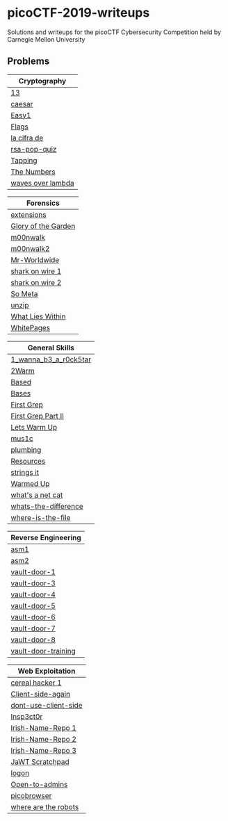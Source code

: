 # picoCTF-2019-writeups
Solutions and writeups for the picoCTF Cybersecurity Competition held by Carnegie Mellon University

## Problems
| Cryptography  |
| ------------- |
| [13](/Cryptography/13/README.md)|
| [caesar](/Cryptography/caesar/README.md)|
| [Easy1](/Cryptography/Easy1/README.md)|
| [Flags](/Cryptography/Flags/README.md)|
| [la cifra de](/Cryptography/la%20cifra%20de/README.md)|
| [rsa-pop-quiz](/Cryptography/rsa-pop-quiz/README.md)|
| [Tapping](/Cryptography/Tapping/README.md)|
| [The Numbers](/Cryptography/The%20Numbers/README.md)|
| [waves over lambda](/Cryptography/waves%20over%20lambda/README.md)|

| Forensics  |
| ------------- |
| [extensions](/Forensics/extensions/README.md)|
| [Glory of the Garden](/Forensics/Glory%20of%20the%20Garden/README.md)|
| [m00nwalk](/Forensics/m00nwalk/README.md)|
| [m00nwalk2](/Forensics/m00nwalk2/README.md)|
| [Mr-Worldwide](/Forensics/Mr-Worldwide/README.md)|
| [shark on wire 1](/Forensics/shark%20on%20wire%201/README.md)|
| [shark on wire 2](/Forensics/shark%20on%20wire%202/README.md)|
| [So Meta](/Forensics/So%20Meta/README.md)|
| [unzip](/Forensics/unzip/README.md)|
| [What Lies Within](/Forensics/What%20Lies%20Within/README.md)|
| [WhitePages](/Forensics/WhitePages/README.md)|

| General Skills  |
| ------------- |
| [1_wanna_b3_a_r0ck5tar](/General%20Skills/1_wanna_b3_a_r0ck5tar/README.md)|
| [2Warm](/General%20Skills/2Warm/README.md)|
| [Based](/General%20Skills/Based/README.md)|
| [Bases](/General%20Skills/Bases/README.md)|
| [First Grep](/General%20Skills/First%20Grep/README.md)|
| [First Grep Part II](/General%20Skills/First%20Grep%20Part%20II/README.md)|
| [Lets Warm Up](/General%20Skills/Lets%20Warm%20Up/README.md)|
| [mus1c](/General%20Skills/mus1c/README.md)|
| [plumbing](/General%20Skills/plumbing/README.md)|
| [Resources](/General%20Skills/Resources/README.md)|
| [strings it](/General%20Skills/strings%20it/README.md)|
| [Warmed Up](/General%20Skills/Warmed%20Up/README.md)|
| [what's a net cat](/General%20Skills/what's%20a%20net%20cat/README.md)|
| [whats-the-difference](/General%20Skills/whats-the-difference/README.md)|
| [where-is-the-file](/General%20Skills/where-is-the-file/README.md)|

| Reverse Engineering  |
| ------------- |
| [asm1](/Reverse%20Engineering/asm1/README.md)|
| [asm2](/Reverse%20Engineering/asm2/README.md)|
| [vault-door-1](/Reverse%20Engineering/vault-door-1/README.md)|
| [vault-door-3](/Reverse%20Engineering/vault-door-3/README.md)|
| [vault-door-4](/Reverse%20Engineering/vault-door-4/README.md)|
| [vault-door-5](/Reverse%20Engineering/vault-door-5/README.md)|
| [vault-door-6](/Reverse%20Engineering/vault-door-6/README.md)|
| [vault-door-7](/Reverse%20Engineering/vault-door-7/README.md)|
| [vault-door-8](/Reverse%20Engineering/vault-door-8/README.md)|
| [vault-door-training](/Reverse%20Engineering/vault-door-4/README.md)|

| Web Exploitation  |
| ------------- |
| [cereal hacker 1](/Web%20Exploitation/cereal%20hacker%201/README.md)|
| [Client-side-again](/Web%20Exploitation/[Client-side-again/README.md)|
| [dont-use-client-side](/Web%20Exploitation/dont-use-client-side/README.md)|
| [Insp3ct0r](/Web%20Exploitation/Insp3ct0r/README.md)|
| [Irish-Name-Repo 1](/Web%20Exploitation/Irish-Name-Repo%201/README.md)|
| [Irish-Name-Repo 2](/Web%20Exploitation/Irish-Name-Repo%202/README.md)|
| [Irish-Name-Repo 3](/Web%20Exploitation/Irish-Name-Repo%203/README.md)|
| [JaWT Scratchpad](/Web%20Exploitation/JaWT%20Scratchpad/README.md)|
| [logon](/Web%20Exploitation/logon/README.md)|
| [Open-to-admins](/Web%20Exploitation/Open-to-admins/README.md)|
| [picobrowser](/Web%20Exploitation/picobrowser/README.md)|
| [where are the robots](/Web%20Exploitation/where%20are%20the%20robots/README.md)|
